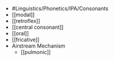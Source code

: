 - #Linguistics/Phonetics/IPA/Consonants
- [[modal]]
- [[retroflex]]
- [[central consonant]]
- [[oral]]
- [[fricative]]
- Airstream Mechanism
	- [[pulmonic]]